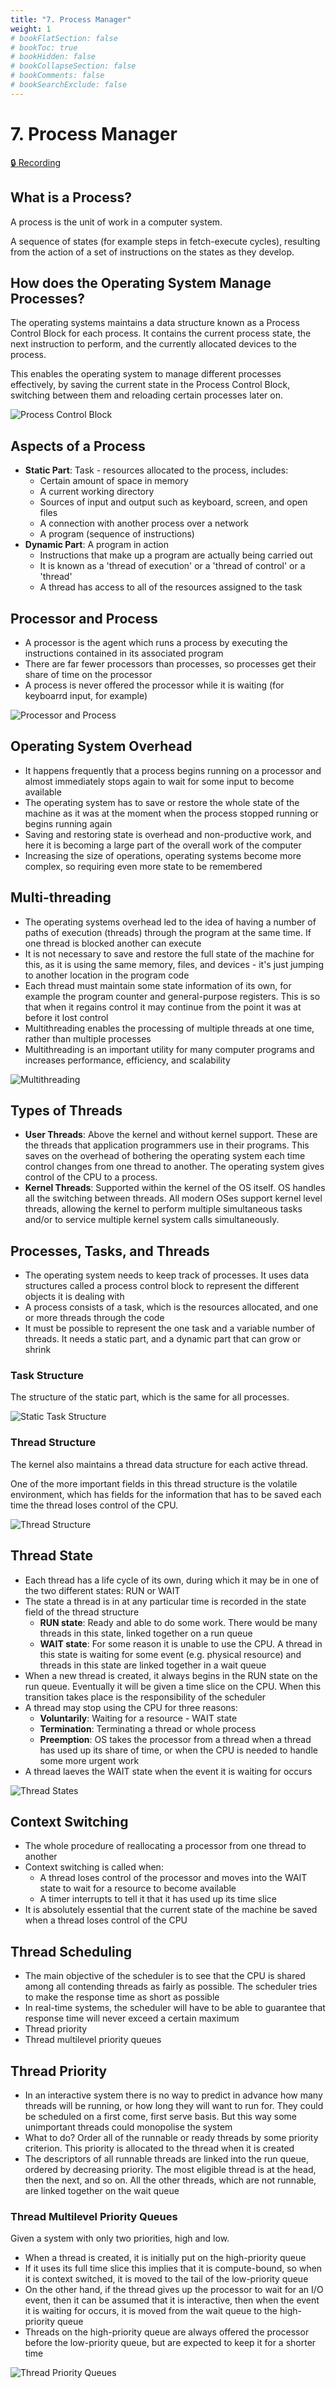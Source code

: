 ```yaml
---
title: "7. Process Manager"
weight: 1
# bookFlatSection: false
# bookToc: true
# bookHidden: false
# bookCollapseSection: false
# bookComments: false
# bookSearchExclude: false
---
```


# 7. Process Manager

[🔒 Recording](https://github.com/ryanbester/uni-resources/tree/main/arch-op/y1/tb2/7-process-manager)

## What is a Process?

A process is the unit of work in a computer system.

A sequence of states (for example steps in fetch-execute cycles), resulting from the action of a set of instructions on the states as they develop.

## How does the Operating System Manage Processes?

The operating systems maintains a data structure known as a Process Control Block for each process. It contains the current process state, the next instruction to perform, and the currently allocated devices to the process.

This enables the operating system to manage different processes effectively, by saving the current state in the Process Control Block, switching between them and reloading certain processes later on.

![Process Control Block](/img/arch-op/y1/process-control-block.png)

## Aspects of a Process

- **Static Part**: Task - resources allocated to the process, includes:
    - Certain amount of space in memory
    - A current working directory
    - Sources of input and output such as keyboard, screen, and open files
    - A connection with another process over a network
    - A program (sequence of instructions)
- **Dynamic Part**: A program in action
    - Instructions that make up a program are actually being carried out
    - It is known as a 'thread of execution' or a 'thread of control' or a 'thread'
    - A thread has access to all of the resources assigned to the task

## Processor and Process

- A processor is the agent which runs a process by executing the instructions contained in its associated program
- There are far fewer processors than processes, so processes get their share of time on the processor
- A process is never offered the processor while it is waiting (for keyboarrd input, for example)

![Processor and Process](/img/arch-op/y1/process-processor.png)

## Operating System Overhead

- It happens frequently that a process begins running on a processor and almost immediately stops again to wait for some input to become available
- The operating system has to save or restore the whole state of the machine as it was at the moment when the process stopped running or begins running again
- Saving and restoring state is overhead and non-productive work, and here it is becoming a large part of the overall work of the computer
- Increasing the size of operations, operating systems become more complex, so requiring even more state to be remembered

## Multi-threading

- The operating systems overhead led to the idea of having a number of paths of execution (threads) through the program at the same time. If one thread is blocked another can execute
- It is not necessary to save and restore the full state of the machine for this, as it is using the same memory, files, and devices - it's just jumping to another location in the program code
- Each thread must maintain some state information of its own, for example the program counter and general-purpose registers. This is so that when it regains control it may continue from the point it was at before it lost control
- Multithreading enables the processing of multiple threads at one time, rather than multiple processes
- Multithreading is an important utility for many computer programs and increases performance, efficiency, and scalability

![Multithreading](/img/arch-op/y1/multithreading.png)

## Types of Threads

- **User Threads**: Above the kernel and without kernel support. These are the threads that application programmers use in their programs. This saves on the overhead of bothering the operating system each time control changes from one thread to another. The operating system gives control of the CPU to a process.
- **Kernel Threads**: Supported within the kernel of the OS itself. OS handles all the switching between threads. All modern OSes support kernel level threads, allowing the kernel to perform multiple simultaneous tasks and/or to service multiple kernel system calls simultaneously.

## Processes, Tasks, and Threads

- The operating system needs to keep track of processes. It uses data structures called a process control block to represent the different objects it is dealing with
- A process consists of a task, which is the resources allocated, and one or more threads through the code
- It must be possible to represent the one task and a variable number of threads. It needs a static part, and a dynamic part that can grow or shrink

### Task Structure

The structure of the static part, which is the same for all processes.

![Static Task Structure](/img/arch-op/y1/static-task-structure.png)

### Thread Structure

The kernel also maintains a thread data structure for each active thread.

One of the more important fields in this thread structure is the volatile environment, which has fields for the information that has to be saved each time the thread loses control of the CPU.

![Thread Structure](/img/arch-op/y1/thread-structure.png)

## Thread State

- Each thread has a life cycle of its own, during which it may be in one of the two different states: RUN or WAIT
- The state a thread is in at any particular time is recorded in the state field of the thread structure
    - **RUN state**: Ready and able to do some work. There would be many threads in this state, linked together on a run queue
    - **WAIT state**: For some reason it is unable to use the CPU. A thread in this state is waiting for some event (e.g. physical resource) and threads in this state are linked together in a wait queue
- When a new thread is created, it always begins in the RUN state on the run queue. Eventually it will be given a time slice on the CPU. When this transition takes place is the responsibility of the scheduler
- A thread may stop using the CPU for three reasons:
    - **Voluntarily**: Waiting for a resource - WAIT state
    - **Termination**: Terminating a thread or whole process
    - **Preemption**: OS takes the processor from a thread when a thread has used up its share of time, or when the CPU is needed to 
    handle some more urgent work
- A thread laeves the WAIT state when the event it is waiting for occurs

![Thread States](/img/arch-op/y1/thread-states.png)

## Context Switching

- The whole procedure of reallocating a processor from one thread to another
- Context switching is called when:
    - A thread loses control of the processor and moves into the WAIT state to wait for a resource to become available
    - A timer interrupts to tell it that it has used up its time slice
- It is absolutely essential that the current state of the machine be saved when a thread loses control of the CPU

## Thread Scheduling

- The main objective of the scheduler is to see that the CPU is shared among all contending threads as fairly as possible. The scheduler tries to make the response time as short as possible
- In real-time systems, the scheduler will have to be able to guarantee that response time will never exceed a certain maximum
- Thread priority
- Thread multilevel priority queues

## Thread Priority

- In an interactive system there is no way to predict in advance how many threads will be running, or how long they will want to run for. They could be scheduled on a first come, first serve basis. But this way some unimportant threads could monopolise the system
- What to do? Order all of the runnable or ready threads by some priority criterion. This priority is allocated to the thread when it is created
- The descriptors of all runnable threads are linked into the run queue, ordered by decreasing priority. The most eligible thread is at the head, then the next, and so on. All the other threads, which are not runnable, are linked together on the wait queue

### Thread Multilevel Priority Queues

Given a system with only two priorities, high and low.

- When a thread is created, it is initially put on the high-priority queue
- If it uses its full time slice this implies that it is compute-bound, so when it is context switched, it is moved to the tail of the low-priority queue
- On the other hand, if the thread gives up the processor to wait for an I/O event, then it can be assumed that it is interactive, then when the event it is waiting for occurs, it is moved from the wait queue to the high-priority queue
- Threads on the high-priority queue are always offered the processor before the low-priority queue, but are expected to keep it for a shorter time

![Thread Priority Queues](/img/arch-op/y1/thread-priority-queues.png)
